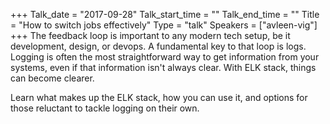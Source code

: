 +++
Talk_date = "2017-09-28"
Talk_start_time = ""
Talk_end_time = ""
Title = "How to switch jobs effectively"
Type = "talk"
Speakers = ["avleen-vig"]
+++
The feedback loop is important to any modern tech setup, be it development, design, or devops. A fundamental key to that loop is logs. Logging is often the most straightforward way to get information from your systems, even if that information isn't always clear. With ELK stack, things can become clearer.

Learn what makes up the ELK stack, how you can use it, and options for those reluctant to tackle logging on their own.

